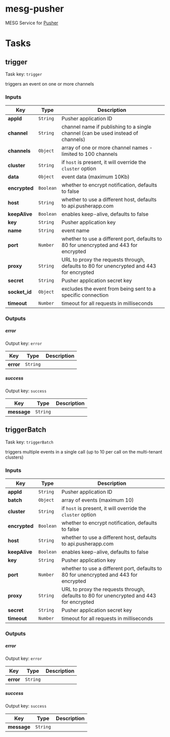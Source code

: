 # mesg-pusher

MESG Service for [Pusher](https://pusher.com/docs/server_api_guide)



# Tasks

## trigger

Task key: `trigger`

triggers an event on one or more channels

### Inputs

| **Key** | **Type** | **Description** |
| --- | --- | --- |
| **appId** | `String` | Pusher application ID |
| **channel** | `String` | channel name if publishing to a single channel (can be used instead of channels) |
| **channels** | `Object` | array of one or more channel names - limited to 100 channels |
| **cluster** | `String` | if `host` is present, it will override the `cluster` option |
| **data** | `Object` | event data (maximum 10Kb) |
| **encrypted** | `Boolean` | whether to encrypt notification, defaults to false |
| **host** | `String` | whether to use a different host, defaults to api.pusherapp.com |
| **keepAlive** | `Boolean` | enables keep-alive, defaults to false |
| **key** | `String` | Pusher application key |
| **name** | `String` | event name |
| **port** | `Number` | whether to use a different port, defaults to 80 for unencrypted and 443 for encrypted |
| **proxy** | `String` | URL to proxy the requests through, defaults to 80 for unencrypted and 443 for encrypted |
| **secret** | `String` | Pusher application secret key |
| **socket_id** | `Object` | excludes the event from being sent to a specific connection |
| **timeout** | `Number` | timeout for all requests in milliseconds |


### Outputs

##### error

Output key: `error`



| **Key** | **Type** | **Description** |
| --- | --- | --- |
| **error** | `String` |  |

##### success

Output key: `success`



| **Key** | **Type** | **Description** |
| --- | --- | --- |
| **message** | `String` |  |




## triggerBatch

Task key: `triggerBatch`

triggers multiple events in a single call (up to 10 per call on the multi-tenant clusters)

### Inputs

| **Key** | **Type** | **Description** |
| --- | --- | --- |
| **appId** | `String` | Pusher application ID |
| **batch** | `Object` | array of events (maximum 10) |
| **cluster** | `String` | if `host` is present, it will override the `cluster` option |
| **encrypted** | `Boolean` | whether to encrypt notification, defaults to false |
| **host** | `String` | whether to use a different host, defaults to api.pusherapp.com |
| **keepAlive** | `Boolean` | enables keep-alive, defaults to false |
| **key** | `String` | Pusher application key |
| **port** | `Number` | whether to use a different port, defaults to 80 for unencrypted and 443 for encrypted |
| **proxy** | `String` | URL to proxy the requests through, defaults to 80 for unencrypted and 443 for encrypted |
| **secret** | `String` | Pusher application secret key |
| **timeout** | `Number` | timeout for all requests in milliseconds |


### Outputs

##### error

Output key: `error`



| **Key** | **Type** | **Description** |
| --- | --- | --- |
| **error** | `String` |  |

##### success

Output key: `success`



| **Key** | **Type** | **Description** |
| --- | --- | --- |
| **message** | `String` |  |




